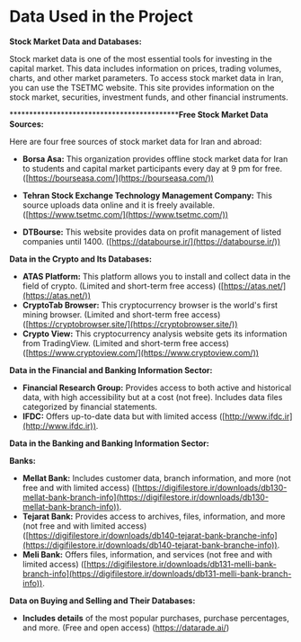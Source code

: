 # Data Used in the Project

**Stock Market Data and Databases:**

Stock market data is one of the most essential tools for investing in the capital market. This data includes information on prices, trading volumes, charts, and other market parameters. To access stock market data in Iran, you can use the TSETMC website. This site provides information on the stock market, securities, investment funds, and other financial instruments.

*********************************************Free Stock Market Data Sources:**

Here are four free sources of stock market data for Iran and abroad:

* **Borsa Asa:** This organization provides offline stock market data for Iran to students and capital market participants every day at 9 pm for free. ([https://bourseasa.com/](https://bourseasa.com/))

* **Tehran Stock Exchange Technology Management Company:** This source uploads data online and it is freely available. ([https://www.tsetmc.com/](https://www.tsetmc.com/))

* **DTBourse:** This website provides data on profit management of listed companies until 1400. ([https://databourse.ir/](https://databourse.ir/))

**Data in the Crypto and Its Databases:**

* **ATAS Platform:** This platform allows you to install and collect data in the field of crypto. (Limited and short-term free access) ([https://atas.net/](https://atas.net/))
* **CryptoTab Browser:** This cryptocurrency browser is the world's first mining browser. (Limited and short-term free access) ([https://cryptobrowser.site/](https://cryptobrowser.site/))
* **Crypto View:** This cryptocurrency analysis website gets its information from TradingView. (Limited and short-term free access) ([https://www.cryptoview.com/](https://www.cryptoview.com/))

**Data in the Financial and Banking Information Sector:**

* **Financial Research Group:** Provides access to both active and historical data, with high accessibility but at a cost (not free). Includes data files categorized by financial statements.
* **IFDC:** Offers up-to-date data but with limited access ([http://www.ifdc.ir](http://www.ifdc.ir)).

**Data in the Banking and Banking Information Sector:**

**Banks:**

* **Mellat Bank:** Includes customer data, branch information, and more (not free and with limited access) ([https://digifilestore.ir/downloads/db130-mellat-bank-branch-info](https://digifilestore.ir/downloads/db130-mellat-bank-branch-info)).
* **Tejarat Bank:** Provides access to archives, files, information, and more (not free and with limited access) ([https://digifilestore.ir/downloads/db140-tejarat-bank-branche-info](https://digifilestore.ir/downloads/db140-tejarat-bank-branche-info)).
* **Meli Bank:** Offers files, information, and services (not free and with limited access) ([https://digifilestore.ir/downloads/db131-melli-bank-branch-info](https://digifilestore.ir/downloads/db131-melli-bank-branch-info)).

**Data on Buying and Selling and Their Databases:**

* **Includes details** of the most popular purchases, purchase percentages, and more. (Free and open access) (https://datarade.ai/)
